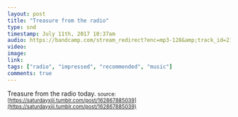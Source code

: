 ```yaml
---
layout: post
title: "Treasure from the radio"
type: snd
timestamp: July 11th, 2017 10:37am
audio: https://bandcamp.com/stream_redirect?enc=mp3-128&amp;track_id=2117398184&amp;ts=1618890940&amp;t=77239c6418de17745a2cbc1eb85eeab5e89f60f3
video: 
image: 
link: 
tags: ["radio", "impressed", "recommended", "music"]
comments: true
---
```

Treasure from the radio today.
<small>source: [https://saturdayxiii.tumblr.com/post/162867885039](https://saturdayxiii.tumblr.com/post/162867885039)</small>